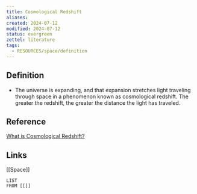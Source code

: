 ```yaml
---
title: Cosmological Redshift
aliases: 
created: 2024-07-12
modified: 2024-07-12
status: evergreen
zettel: literature
tags:
  - RESOURCES/space/definition
---
```

## Definition
- The universe is expanding, and that expansion stretches light traveling through space in a phenomenon known as cosmological redshift. The greater the redshift, the greater the distance the light has traveled.
## Reference
[What is Cosmological Redshift?](https://hubblesite.org/contents/media/images/4509-Image.html)
## Links
[[Space]]
```dataview
LIST
FROM [[]]
```